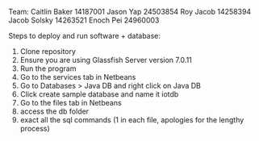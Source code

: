 Team:
Caitlin Baker 14187001
Jason Yap 24503854
Roy Jacob 14258394
Jacob Solsky 14263521
Enoch Pei 24960003


Steps to deploy and run software + database:
1. Clone repository
2. Ensure you are using Glassfish Server version 7.0.11
3. Run the program
4. Go to the services tab in Netbeans
5. Go to Databases > Java DB and right click on Java DB
6. Click create sample database and name it iotdb
7. Go to the files tab in Netbeans
8. access the db folder
9. exact all the sql commands (1 in each file, apologies for the lengthy process)
   

